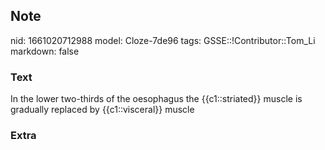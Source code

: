 ## Note
nid: 1661020712988
model: Cloze-7de96
tags: GSSE::!Contributor::Tom_Li
markdown: false

### Text
<div>
  In the lower two-thirds of the oesophagus the {{c1::striated}}
  muscle is gradually replaced by {{c1::visceral}} muscle
</div>

### Extra


